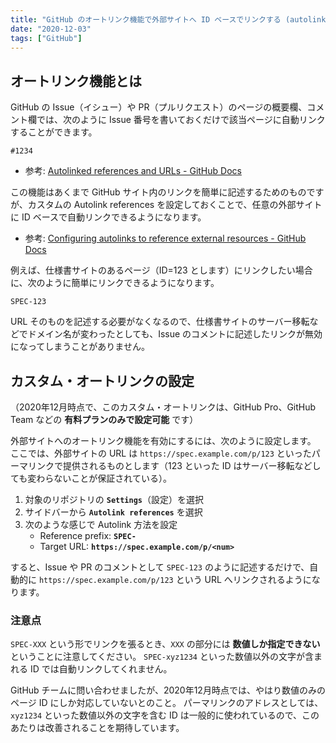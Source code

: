 ```yaml
---
title: "GitHub のオートリンク機能で外部サイトへ ID ベースでリンクする (autolink)"
date: "2020-12-03"
tags: ["GitHub"]
---
```


オートリンク機能とは
----

GitHub の Issue（イシュー）や PR（プルリクエスト）のページの概要欄、コメント欄では、次のように Issue 番号を書いておくだけで該当ページに自動リンクすることができます。

```
#1234
```

- 参考: [Autolinked references and URLs - GitHub Docs](https://docs.github.com/en/free-pro-team@latest/github/writing-on-github/autolinked-references-and-urls)

この機能はあくまで GitHub サイト内のリンクを簡単に記述するためのものですが、カスタムの Autolink references を設定しておくことで、任意の外部サイトに ID ベースで自動リンクできるようになります。

- 参考: [Configuring autolinks to reference external resources - GitHub Docs](https://docs.github.com/en/free-pro-team@latest/github/administering-a-repository/configuring-autolinks-to-reference-external-resources)

例えば、仕様書サイトのあるページ（ID=123 とします）にリンクしたい場合に、次のように簡単にリンクできるようになります。

```
SPEC-123
```

URL そのものを記述する必要がなくなるので、仕様書サイトのサーバー移転などでドメイン名が変わったとしても、Issue のコメントに記述したリンクが無効になってしまうことがありません。


カスタム・オートリンクの設定
----

（2020年12月時点で、このカスタム・オートリンクは、GitHub Pro、GitHub Team などの __有料プランのみで設定可能__ です）

外部サイトへのオートリンク機能を有効にするには、次のように設定します。
ここでは、外部サイトの URL は `https://spec.example.com/p/123` といったパーマリンクで提供されるものとします（123 といった ID はサーバー移転などしても変わらないことが保証されている）。

1. 対象のリポジトリの __`Settings`__（設定）を選択
2. サイドバーから __`Autolink references`__ を選択
3. 次のような感じで Autolink 方法を設定
    - Reference prefix: __`SPEC-`__
    - Target URL: __`https://spec.example.com/p/<num>`__

すると、Issue や PR のコメントとして `SPEC-123` のように記述するだけで、自動的に `https://spec.example.com/p/123` という URL へリンクされるようになります。

### 注意点

`SPEC-XXX` という形でリンクを張るとき、`XXX` の部分には __数値しか指定できない__ ということに注意してください。
`SPEC-xyz1234` といった数値以外の文字が含まれる ID では自動リンクしてくれません。

GitHub チームに問い合わせましたが、2020年12月時点では、やはり数値のみのページ ID にしか対応していないとのこと。
パーマリンクのアドレスとしては、`xyz1234` といった数値以外の文字を含む ID は一般的に使われているので、このあたりは改善されることを期待しています。


